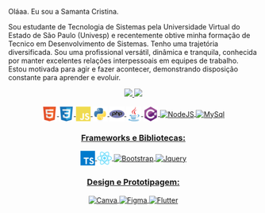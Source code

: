 Oláaa. Eu sou a Samanta Cristina.<br>
 
Sou estudante de Tecnologia de Sistemas pela Universidade Virtual do Estado de São Paulo (Univesp) e recentemente obtive minha formação de Tecnico em Desenvolvimento de Sistemas. Tenho uma trajetória diversificada.
Sou uma profissional versátil, dinâmica e tranquila, conhecida por manter excelentes relações interpessoais em equipes de trabalho.
Estou motivada para agir e fazer acontecer, demonstrando disposição constante para aprender e evoluir.
<br>
<div align="center">
  <a href="https://github.com/sammyhup">
  <img height="150em" src="https://github-readme-stats.vercel.app/api?username=sammyhup&show_icons=true&theme=dracula&include_all_commits=true&count_private=true"/>
  <img height="150em" src="https://github-readme-stats.vercel.app/api/top-langs/?username=sammyhup&layout=compact&langs_count=7&theme=dracula"/>
</div>
 
<div align="center" style="display: inline_block"><br>
 
  <img align="center" alt="Sammy-HTML" height="30" width="30" src="https://raw.githubusercontent.com/devicons/devicon/master/icons/html5/html5-original.svg">
  <img align="center" alt="Sammy-CSS" height="30" width="30" src="https://raw.githubusercontent.com/devicons/devicon/master/icons/css3/css3-original.svg">
  
 <img align="center" alt="Sammy-Js" height="30" width="30" src="https://raw.githubusercontent.com/devicons/devicon/master/icons/javascript/javascript-plain.svg">
 <img align="center" alt="Sammy-Python" height="30" width="30" src="https://raw.githubusercontent.com/devicons/devicon/master/icons/python/python-original.svg">
 <img align="center" alt="Sammy-Php" height="30" width="30" src="https://raw.githubusercontent.com/devicons/devicon/master/icons/php/php-original.svg">
 <img align="center" alt="Sammy-Java" height="30" width="30" src="https://raw.githubusercontent.com/devicons/devicon/master/icons/java/java-original.svg">
 <img align="center" alt="Sammy-Csharp" height="30" width="30" src="https://raw.githubusercontent.com/devicons/devicon/master/icons/csharp/csharp-original.svg">
 <img align="center" alt="NodeJS" height="30" width="30" src="https://cdn.jsdelivr.net/gh/devicons/devicon/icons/nodejs/nodejs-original.svg" style="width: 50px"/> 
 <img align="center" alt="MySql" src="https://cdn.jsdelivr.net/gh/devicons/devicon/icons/mysql/mysql-original.svg"/ style="width: 70px">
 
 ### Frameworks e Bibliotecas:  
 
 <img align="center" alt="Sammy-Ts" height="30" width="30" src="https://raw.githubusercontent.com/devicons/devicon/master/icons/typescript/typescript-plain.svg">
 <img align="center" alt="Sammy-React" height="30" width="30" src="https://raw.githubusercontent.com/devicons/devicon/master/icons/react/react-original.svg">
  <img align="center" alt="Bootstrap"  src="https://img.shields.io/badge/Bootstrap-563D7C?style=for-the-badge&logo=bootstrap&logoColor=white"/>
 <img align="center" alt="Jquery"  src="https://img.shields.io/badge/jQuery-0769AD?style=for-the-badge&logo=jquery&logoColor=whitee"/>

  
### Design e Prototipagem:   
  
  <img align="center" alt="Canva" src="https://img.shields.io/badge/Canva-%2300C4CC.svg?&style=for-the-badge&logo=Canva&logoColor=white"/>
  <img align="center" alt="Figma"  src="https://img.shields.io/badge/Figma-F24E1E?style=for-the-badge&logo=figma&logoColor=white"/>
  <img align="center" alt="Flutter"  src="https://img.shields.io/badge/Flutter-02569B?style=for-the-badge&logo=flutter&logoColor=white"/>
</div>



  


